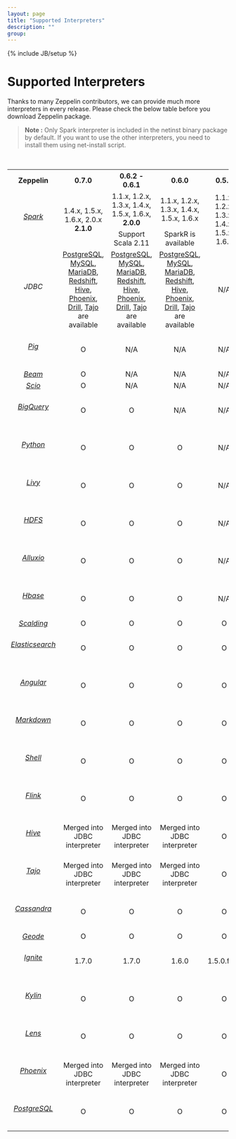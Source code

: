 ```yaml
---
layout: page
title: "Supported Interpreters"
description: ""
group:
---
```

<!--
Licensed under the Apache License, Version 2.0 (the "License");
you may not use this file except in compliance with the License.
You may obtain a copy of the License at

http://www.apache.org/licenses/LICENSE-2.0

Unless required by applicable law or agreed to in writing, software
distributed under the License is distributed on an "AS IS" BASIS,
WITHOUT WARRANTIES OR CONDITIONS OF ANY KIND, either express or implied.
See the License for the specific language governing permissions and
limitations under the License.
-->
{% include JB/setup %}

# Supported Interpreters

Thanks to many Zeppelin contributors, we can provide much more interpreters in every release.
Please check the below table before you download Zeppelin package.

> **Note :** Only Spark interpreter is included in the netinst binary package by default. If you want to use the other interpreters, you need to install them using net-install script.

<br/>

<table class="table-configuration" style="text-align:center" id="comparing-version">
  <tr>
    <th style="width:10%">Zeppelin</th>
    <th style="width:22%">0.7.0</th>
    <th style="width:22%">0.6.2 - 0.6.1</th>
    <th style="width:22%">0.6.0</th>
    <th style="width:22%">0.5.6</th>
  </tr>
  <tr>
    <td rowspan="2">
      <h6><a href="http://spark.apache.org/" target="_blank">Spark</a><h6>
    </td>
    <td rowspan="2">
        1.4.x, 1.5.x, 1.6.x, 2.0.x <strong>2.1.0</strong>
    </td>
    <td>
        1.1.x, 1.2.x, 1.3.x, 1.4.x, 1.5.x, 1.6.x, <strong>2.0.0</strong>
    </td>
    <td>
        1.1.x, 1.2.x, 1.3.x, 1.4.x, 1.5.x, 1.6.x
    </td>
    <td rowspan="2">
        1.1.x, 1.2.x, 1.3.x, 1.4.x, 1.5.x, 1.6.x
    </td>
  </tr>
  <tr>
    <td>Support Scala 2.11</td>
    <td>SparkR is available</td>
  </tr>
  <tr>
    <td><h6>JDBC</h6></td>
    <td>
      <a href="http://www.postgresql.org/" target="_blank">PostgreSQL</a>,
      <a href="https://www.mysql.com/" target="_blank">MySQL</a>,
      <a href="https://mariadb.org/" target="_blank">MariaDB</a>,
      <a href="https://aws.amazon.com/documentation/redshift/" target="_blank">Redshift</a>,
      <br/>
      <a href="https://hive.apache.org/" target="_blank">Hive</a>,
      <a href="https://phoenix.apache.org/" target="_blank">Phoenix</a>,
      <a href="https://drill.apache.org/" target="_blank">Drill</a>,
      <a href="http://tajo.apache.org/" target="_blank">Tajo</a>
      are available
    </td>
    <td>
      <a href="http://www.postgresql.org/" target="_blank">PostgreSQL</a>,
      <a href="https://www.mysql.com/" target="_blank">MySQL</a>,
      <a href="https://mariadb.org/" target="_blank">MariaDB</a>,
      <a href="https://aws.amazon.com/documentation/redshift/" target="_blank">Redshift</a>,
      <br/>
      <a href="https://hive.apache.org/" target="_blank">Hive</a>,
      <a href="https://phoenix.apache.org/" target="_blank">Phoenix</a>,
      <a href="https://drill.apache.org/" target="_blank">Drill</a>,
      <a href="http://tajo.apache.org/" target="_blank">Tajo</a>
      are available
    </td>
    <td>
      <a href="http://www.postgresql.org/" target="_blank">PostgreSQL</a>,
      <a href="https://www.mysql.com/" target="_blank">MySQL</a>,
      <a href="https://mariadb.org/" target="_blank">MariaDB</a>,
      <a href="https://aws.amazon.com/documentation/redshift/" target="_blank">Redshift</a>,
      <br/>
      <a href="https://hive.apache.org/" target="_blank">Hive</a>,
      <a href="https://phoenix.apache.org/" target="_blank">Phoenix</a>,
      <a href="https://drill.apache.org/" target="_blank">Drill</a>,
      <a href="http://tajo.apache.org/" target="_blank">Tajo</a>
      are available
    </td>
    <td>N/A</td>
  </tr>
  <tr>
    <td>
      <h6><a href="https://pig.apache.org/" target="_blank">Pig</a></h6>
    </td>
    <td>O</td>
    <td>N/A</td>
    <td>N/A</td>
    <td>N/A</td>
  </tr>
  <tr>
    <td>
      <h6 style="display: inline;"><a href="https://beam.apache.org/" target="_blank">Beam</a></h6>
      <i class="fa fa-info-circle" data-toggle="tooltip" title="Not included in binary package. Use interpreter install script or build from source with -Pbeam to use this interpreter"></i>
    </td>
    <td>O</td>
    <td>N/A</td>
    <td>N/A</td>
    <td>N/A</td>
  </tr>
  <tr>
    <td>
      <h6 style="display: inline;"><a href="https://github.com/spotify/scio/" target="_blank">Scio</a></h6>
    </td>
    <td>O</td>
    <td>N/A</td>
    <td>N/A</td>
    <td>N/A</td>
  </tr>
  <tr>
    <td>
      <h6><a href="https://cloud.google.com/bigquery/" target="_blank">BigQuery</a></h6>
    </td>
    <td>O</td>
    <td>O</td>
    <td>N/A</td>
    <td>N/A</td>
  </tr>
  <tr>
    <td>
      <h6><a href="https://www.python.org/" target="_blank">Python</a></h6>
    </td>
    <td>O</td>
    <td>O</td>
    <td>O</td>
    <td>N/A</td>
  </tr>
  <tr>
    <td>
      <h6><a href="http://livy.io/" target="_blank">Livy</a></h6>
    </td>
    <td>O</td>
    <td>O</td>
    <td>O</td>
    <td>N/A</td>
  </tr>
  <tr>
    <td>
      <h6><a href="https://hadoop.apache.org/docs/stable/hadoop-project-dist/hadoop-hdfs/HdfsUserGuide.html" target="_blank">HDFS</a></h6>
    </td>
    <td>O</td>
    <td>O</td>
    <td>O</td>
    <td>N/A</td>
  </tr>
  <tr>
    <td>
      <h6><a href="http://www.alluxio.org/" target="_blank">Alluxio</a></h6>
    </td>
    <td>O</td>
    <td>O</td>
    <td>O</td>
    <td>N/A</td>
  </tr>
  <tr>
    <td>
      <h6><a href="https://hbase.apache.org/" target="_blank">Hbase</a></h6>
    </td>
    <td>O</td>
    <td>O</td>
    <td>O</td>
    <td>N/A</td>
  </tr>
  <tr>
    <td>
      <h6 style="display: inline;"><a href="https://github.com/twitter/scalding" target="_blank">Scalding</a></h6>
      <i class="fa fa-info-circle" data-toggle="tooltip" title="Not included in binary package. Use interpreter install script or build from source with -Pscalding to use this interpreter"></i>
    </td>
    <td>O</td>
    <td>O</td>
    <td>O</td>
    <td>O</td>
  </tr>
  <tr>
    <td>
      <h6><a href="https://www.elastic.co/products/elasticsearch" target="_blank">Elasticsearch</a></h6>
    </td>
    <td>O</td>
    <td>O</td>
    <td>O</td>
    <td>O</td>
  </tr>
  <tr>
    <td>
      <h6><a href="https://angularjs.org/" target="_blank">Angular</a></h6>
    </td>
    <td>O</td>
    <td>O</td>
    <td>O</td>
    <td>O</td>
  </tr>
  <tr>
    <td>
      <h6><a href="http://pegdown.org/" target="_blank">Markdown</a></h6>
    </td>
    <td>O</td>
    <td>O</td>
    <td>O</td>
    <td>O</td>
  </tr>
  <tr>
    <td>
      <h6><a href="https://commons.apache.org/" target="_blank">Shell</a></h6>
    </td>
    <td>O</td>
    <td>O</td>
    <td>O</td>
    <td>O</td>
  </tr>
  <tr>
    <td>
      <h6><a href="https://flink.apache.org/" target="_blank">Flink</a></h6>
    </td>
    <td>O</td>
    <td>O</td>
    <td>O</td>
    <td>O</td>
  </tr>
  <tr>
    <td>
      <h6><a href="https://hive.apache.org/" target="_blank">Hive</a></h6>
    </td>
    <td>Merged into JDBC interpreter</td>
    <td>Merged into JDBC interpreter</td>
    <td>Merged into JDBC interpreter</td>
    <td>O</td>
  </tr>
  <tr>
    <td>
      <h6><a href="http://tajo.apache.org/" target="_blank">Tajo</a></h6>
    </td>
    <td>Merged into JDBC interpreter</td>
    <td>Merged into JDBC interpreter</td>
    <td>Merged into JDBC interpreter</td>
    <td>O</td>
  </tr>
  <tr>
    <td>
      <h6><a href="http://cassandra.apache.org/" target="_blank">Cassandra</a></h6>
    </td>
    <td>O</td>
    <td>O</td>
    <td>O</td>
    <td>O</td>
  </tr>
  <tr>
    <td>
      <h6 style="display: inline;"><a href="http://geode.incubator.apache.org/" target="_blank">Geode</a></h6>
      <i class="fa fa-info-circle" data-toggle="tooltip" title="Not included in binary package. Use interpreter install script or build from source with -Pgeode to use this interpreter"></i>
    </td>
    <td>O</td>
    <td>O</td>
    <td>O</td>
    <td>O</td>
  </tr>
  <tr>
    <td>
      <h6><a href="https://ignite.apache.org/" target="_blank">Ignite</a></h6>
    </td>
    <td>1.7.0</td>
    <td>1.7.0</td>
    <td>1.6.0</td>
    <td>1.5.0.final</td>
  </tr>
  <tr>
    <td>
      <h6><a href="http://kylin.apache.org/" target="_blank">Kylin</a></h6>
    </td>
    <td>O</td>
    <td>O</td>
    <td>O</td>
    <td>O</td>
  </tr>
  <tr>
    <td>
      <h6><a href="https://lens.apache.org/" target="_blank">Lens</a></h6>
    </td>
    <td>O</td>
    <td>O</td>
    <td>O</td>
    <td>O</td>
  </tr>
  <tr>
    <td>
      <h6><a href="https://phoenix.apache.org/" target="_blank">Phoenix</a></h6>
    </td>
    <td>Merged into JDBC interpreter</td>
    <td>Merged into JDBC interpreter</td>
    <td>Merged into JDBC interpreter</td>
    <td>O</td>
  </tr>
  <tr>
    <td>
      <h6><a href="http://www.postgresql.org/" target="_blank">PostgreSQL</a></h6>
    </td>
    <td>O</td>
    <td>O</td>
    <td>O</td>
    <td>O</td>
  </tr>
</table>
